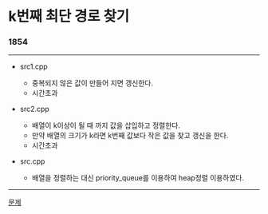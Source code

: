 # k번째 최단 경로 찾기
### 1854
***
- src1.cpp
	- 중복되지 않은 값이 만들어 지면 갱신한다.
	- 시간초과
	
- src2.cpp
	- 배열이 k이상이 될 때 까지 값을 삽입하고 정렬한다.
	- 만약 배열의 크기가 k라면 k번째 값보다 작은 값을 찾고 갱신을 한다.
	- 시간초과
	
- src.cpp
	- 배열을 정렬하는 대신 priority_queue를 이용하여 heap정렬 이용하였다.
***
[문제](https://www.acmicpc.net/problem/1854)
